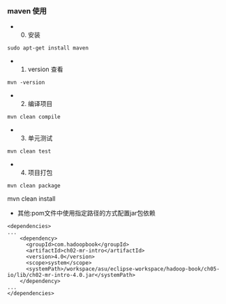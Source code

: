 ### maven 使用

- 0. 安装 
```
sudo apt-get install maven
```

- 1. version 查看
```
mvn -version
```

- 2. 编译项目
```
mvn clean compile
```

- 3. 单元测试
```
mvn clean test
```

- 4. 项目打包
```
mvn clean package
```

mvn clean install


- 其他:pom文件中使用指定路径的方式配置jar包依赖
```
<dependencies>
...
    <dependency>
      <groupId>com.hadoopbook</groupId>
      <artifactId>ch02-mr-intro</artifactId>
      <version>4.0</version>
      <scope>system</scope>
      <systemPath>/workspace/asu/eclipse-workspace/hadoop-book/ch05-io/lib/ch02-mr-intro-4.0.jar</systemPath>
    </dependency>
...
</dependencies>
```
